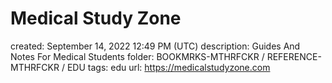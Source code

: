 # Medical Study Zone

created: September 14, 2022 12:49 PM (UTC)
description: Guides And Notes For Medical Students
folder: BOOKMRKS-MTHRFCKR / REFERENCE-MTHRFCKR / EDU
tags: edu
url: https://medicalstudyzone.com